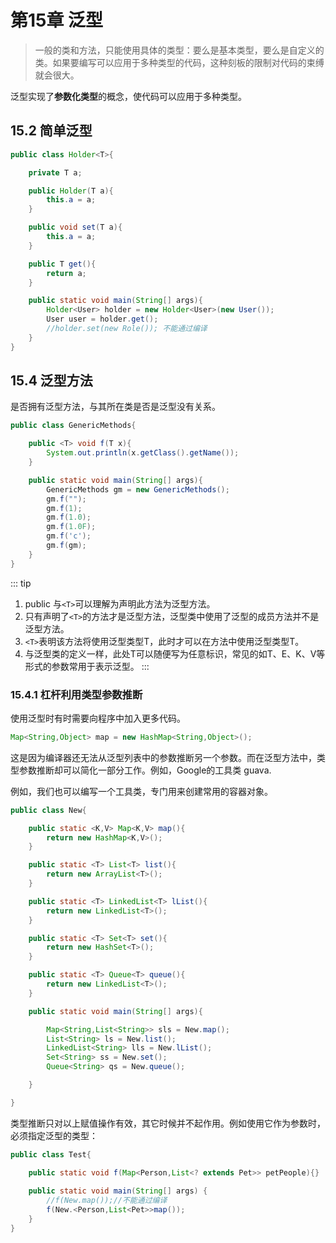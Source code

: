 # 第15章 泛型

> 一般的类和方法，只能使用具体的类型：要么是基本类型，要么是自定义的类。如果要编写可以应用于多种类型的代码，这种刻板的限制对代码的束缚就会很大。

泛型实现了**参数化类型**的概念，使代码可以应用于多种类型。

## 15.2 简单泛型
```java
public class Holder<T>{

    private T a;

    public Holder(T a){
        this.a = a;
    }

    public void set(T a){
        this.a = a;
    }

    public T get(){
        return a;
    }

    public static void main(String[] args){
        Holder<User> holder = new Holder<User>(new User());
        User user = holder.get();
        //holder.set(new Role()); 不能通过编译
    }
}
```

## 15.4 泛型方法
是否拥有泛型方法，与其所在类是否是泛型没有关系。

```java
public class GenericMethods{

    public <T> void f(T x){
        System.out.println(x.getClass().getName());
    }

    public static void main(String[] args){
    	GenericMethods gm = new GenericMethods();
    	gm.f("");
    	gm.f(1);
    	gm.f(1.0);
    	gm.f(1.0F);
    	gm.f('c');
    	gm.f(gm);
    }
}
```
::: tip
1. public 与`<T>`可以理解为声明此方法为泛型方法。
2. 只有声明了`<T>`的方法才是泛型方法，泛型类中使用了泛型的成员方法并不是泛型方法。
3. `<T>`表明该方法将使用泛型类型T，此时才可以在方法中使用泛型类型T。
4. 与泛型类的定义一样，此处T可以随便写为任意标识，常见的如T、E、K、V等形式的参数常用于表示泛型。
:::

### 15.4.1 杠杆利用类型参数推断
使用泛型时有时需要向程序中加入更多代码。
```java
Map<String,Object> map = new HashMap<String,Object>();
```
这是因为编译器还无法从泛型列表中的参数推断另一个参数。而在泛型方法中，类型参数推断却可以简化一部分工作。例如，Google的工具类 guava.

例如，我们也可以编写一个工具类，专门用来创建常用的容器对象。
```java
public class New{

    public static <K,V> Map<K,V> map(){
        return new HashMap<K,V>();
    }

    public static <T> List<T> list(){
        return new ArrayList<T>();
    }

    public static <T> LinkedList<T> lList(){
        return new LinkedList<T>();
    }

    public static <T> Set<T> set(){
        return new HashSet<T>();
    }

    public static <T> Queue<T> queue(){
        return new LinkedList<T>();
    }

    public static void main(String[] args){

        Map<String,List<String>> sls = New.map();
        List<String> ls = New.list();
        LinkedList<String> lls = New.lList();
        Set<String> ss = New.set();
        Queue<String> qs = New.queue();

    }

}
```
类型推断只对以上赋值操作有效，其它时候并不起作用。例如使用它作为参数时，必须指定泛型的类型：
```java
public class Test{

	public static void f(Map<Person,List<? extends Pet>> petPeople){}
	
	public static void main(String[] args) {
		//f(New.map());//不能通过编译
		f(New.<Person,List<Pet>>map());
	}
}
```
